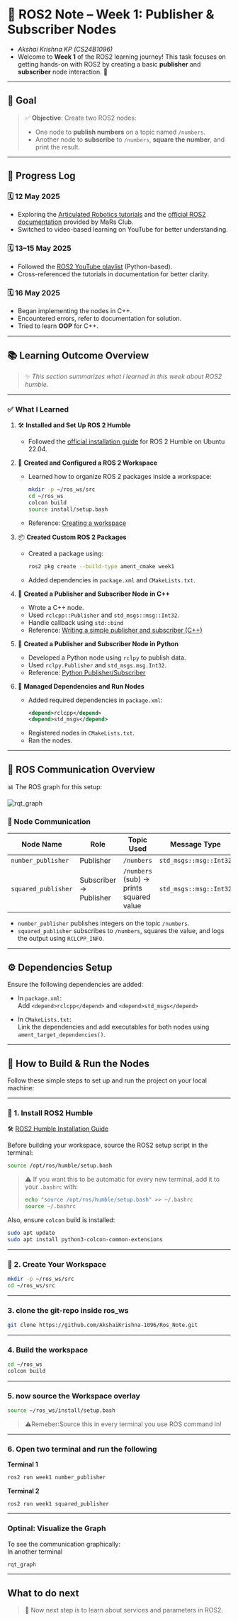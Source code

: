 # 🤖 ROS2 Note – Week 1: Publisher & Subscriber Nodes

- *Akshai Krishna KP (CS24B1096)*
- Welcome to **Week 1** of the ROS2 learning journey! This task focuses on getting hands-on with ROS2 by creating a basic **publisher** and **subscriber** node interaction. 🚀

---

## 📌 Goal

> ✅ **Objective**: Create two ROS2 nodes:
> - One node to **publish numbers** on a topic named `/numbers`.
> - Another node to **subscribe** to `/numbers`, **square the number**, and print the result.

---

## 📅 Progress Log

### 🗓️ 12 May 2025
- Exploring the [Articulated Robotics tutorials](https://articulatedrobotics.xyz/tutorials/) and the [official ROS2 documentation](https://docs.ros.org/en/humble/index.html) provided by MaRs Club.
- Switched to video-based learning on YouTube for better understanding.

### 🗓️ 13–15 May 2025
- Followed the [ROS2 YouTube playlist](https://youtu.be/0aPbWsyENA8) (Python-based).
- Cross-referenced the tutorials in documentation for better clarity.

### 🗓️ 16 May 2025
- Began implementing the nodes in C++.
- Encountered errors, refer to documentation for solution.
- Tried to learn **OOP** for C++.

---

## 📚 Learning Outcome Overview

> ✨ *This section summarizes what i learned in this week about ROS2 humble.*

---

### ✅ What I Learned

1. 🛠️ **Installed and Set Up ROS 2 Humble**
   - Followed the [official installation guide](https://docs.ros.org/en/humble/Installation.html) for ROS 2 Humble on Ubuntu 22.04.

2. 🧱 **Created and Configured a ROS 2 Workspace**
   - Learned how to organize ROS 2 packages inside a workspace:
     ```bash
     mkdir -p ~/ros_ws/src
     cd ~/ros_ws
     colcon build
     source install/setup.bash
     ```
   - Reference: [Creating a workspace](https://docs.ros.org/en/humble/Tutorials/Beginner-Client-Libraries/Creating-A-Workspace/Creating-A-Workspace.html)

3. 📦 **Created Custom ROS 2 Packages**
   - Created a package using:
     ```bash
     ros2 pkg create --build-type ament_cmake week1
     ```
   - Added dependencies in `package.xml` and `CMakeLists.txt`.

4. 📡 **Created a Publisher and Subscriber Node in C++**
   - Wrote a C++ node.
   - Used `rclcpp::Publisher` and `std_msgs::msg::Int32`.
   - Handle callback using `std::bind`
   - Reference: [Writing a simple publisher and subscriber (C++)](https://docs.ros.org/en/humble/Tutorials/Beginner-Client-Libraries/Writing-A-Simple-Cpp-Publisher-And-Subscriber.html)

5. 🐍 **Created a Publisher and Subscriber Node in Python**
   - Developed a Python node using `rclpy` to publish data.
   - Used `rclpy.Publisher` and `std_msgs.msg.Int32`.
   - Reference: [Python Publisher/Subscriber](https://docs.ros.org/en/humble/Tutorials/Beginner-Client-Libraries/Writing-A-Simple-Py-Publisher-And-Subscriber.html)

6. 🔧 **Managed Dependencies and Run Nodes**
   - Added required dependencies in `package.xml`:
     ```xml
     <depend>rclcpp</depend>
     <depend>std_msgs</depend>
     ```
   - Registered nodes in `CMakeLists.txt`.
   - Ran the nodes.
---

## 🧠 ROS Communication Overview

📊 The ROS graph for this setup:

![rqt_graph](image/rosgraph.svg)

### 🔄 Node Communication

| Node Name           | Role           | Topic Used | Message Type         |
|---------------------|----------------|------------|-----------------------|
| `number_publisher`  | Publisher      | `/numbers` | `std_msgs::msg::Int32` |
| `squared_publisher` | Subscriber → Publisher | `/numbers` (sub) → prints squared value | `std_msgs::msg::Int32` |

- `number_publisher` publishes integers on the topic `/numbers`.
- `squared_publisher` subscribes to `/numbers`, squares the value, and logs the output using `RCLCPP_INFO`.

---

## ⚙️ Dependencies Setup

Ensure the following dependencies are added:

- In `package.xml`:  
  Add `<depend>rclcpp</depend>` and `<depend>std_msgs</depend>`

- In `CMakeLists.txt`:  
  Link the dependencies and add executables for both nodes using `ament_target_dependencies()`.

---

## 🚀 How to Build & Run the Nodes

Follow these simple steps to set up and run the project on your local machine:

---

### 🔧 1. Install ROS2 Humble

🛠️ [ROS2 Humble Installation Guide](https://docs.ros.org/en/humble/Installation.html)

Before building your workspace, source the ROS2 setup script in the terminal:
```Bash
source /opt/ros/humble/setup.bash
```
>⚠️ If you want this to be automatic for every new terminal, add it to your `.bashrc` with:
> ```Bash
> echo "source /opt/ros/humble/setup.bash" >> ~/.bashrc
>source ~/.bashrc
>```


Also, ensure `colcon` build is installed:
```Bash
sudo apt update
sudo apt install python3-colcon-common-extensions
```
---

### 📁 2. Create Your Workspace

```Bash
mkdir -p ~/ros_ws/src
cd ~/ros_ws/src
```
---

### 3. clone the git-repo inside ros_ws
```Bash
git clone https://github.com/AkshaiKrishna-1096/Ros_Note.git
```
---

### 4. Build the workspace
```Bash
cd ~/ros_ws
colcon build
```
---

### 5. now source the Workspace overlay 
```Bash
source ~/ros_ws/install/setup.bash
```
>⚠️Remeber:Source this in every terminal you use ROS command in!
---

### 6. Open two terminal and run the following
**Terminal 1**
``` Bash
ros2 run week1 number_publisher
```
**Terminal 2**
```
ros2 run week1 squared_publisher
```
---

### Optinal: Visualize the Graph
To see the communication graphically:\
In another terminal
```Bash
rqt_graph
```
---
## What to do next 
> 🚀 Now next step is to learn about services and parameters in ROS2.
